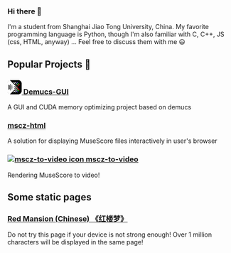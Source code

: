 ### Hi there 👋

I'm a student from Shanghai Jiao Tong University, China. My favorite programming language is Python, though I'm also familiar with C, C++, JS (css, HTML, anyway) ... Feel free to discuss them with me :smiley:

## Popular Projects :file_folder:

### [![Demucs-GUI icon](https://github.com/CarlGao4/Demucs-Gui/blob/main/icon/icon_32x32.png?raw=true) Demucs-GUI](https://github.com/CarlGao4/Demucs-Gui)

A GUI and CUDA memory optimizing project based on demucs

### [mscz-html](https://carlgao4.github.io/mscz-html/develop/sample/)

A solution for displaying MuseScore files interactively in user's browser

### [![mscz-to-video icon](https://github.com/CarlGao4/mscz-to-video/blob/main/icon/icon_32x32.png?raw=true) mscz-to-video](https://github.com/CarlGao4/mscz-to-video)

Rendering MuseScore to video!

## Some static pages

### [Red Mansion (Chinese) 《红楼梦》](https://carlgao4.github.io/Red-Mansion)

Do not try this page if your device is not strong enough! Over 1 million characters will be displayed in the same page!
